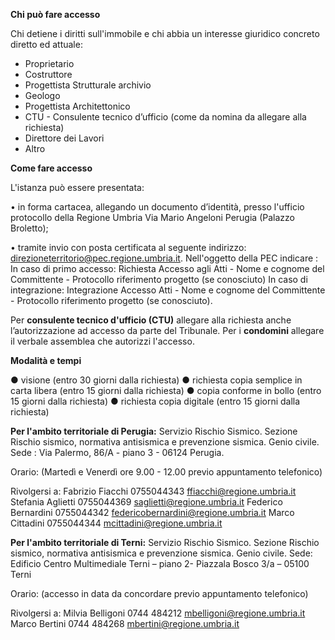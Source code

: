**Chi può fare accesso**

Chi detiene i diritti sull'immobile e chi abbia un interesse giuridico concreto diretto ed attuale:

- Proprietario
- Costruttore
- Progettista Strutturale archivio
- Geologo
- Progettista Architettonico
- CTU - Consulente tecnico d’ufficio (come da nomina da allegare alla richiesta)
- Direttore dei Lavori
- Altro


**Come fare accesso**

L'istanza può essere presentata:

•	in forma cartacea, allegando un documento d’identità, presso l'ufficio protocollo della Regione Umbria Via Mario Angeloni Perugia (Palazzo Broletto);

•	tramite invio con posta certificata al seguente indirizzo:  direzioneterritorio@pec.regione.umbria.it.
Nell'oggetto della PEC indicare :
In caso di primo accesso: Richiesta Accesso agli Atti  - Nome e cognome del Committente - Protocollo riferimento progetto (se conosciuto)
In caso di integrazione: Integrazione Accesso Atti  - Nome e cognome del Committente - Protocollo riferimento progetto (se conosciuto).

Per **consulente tecnico d'ufficio (CTU)** allegare alla richiesta anche l’autorizzazione ad accesso da parte del Tribunale.
Per i **condomini** allegare il verbale assemblea che autorizzi l'accesso.



**Modalità e tempi**

●	visione (entro 30 giorni dalla richiesta)
●	richiesta copia semplice in carta libera (entro 15 giorni dalla richiesta)
●	copia conforme in bollo (entro 15 giorni dalla richiesta)
●	richiesta copia digitale (entro 15 giorni dalla richiesta)

**Per l'ambito territoriale di Perugia:**
Servizio Rischio Sismico.
Sezione Rischio sismico, normativa antisismica e prevenzione sismica. Genio civile.
Sede : Via Palermo, 86/A - piano 3 - 06124 Perugia.

Orario:          (Martedì e Venerdì ore 9.00 - 12.00 previo appuntamento telefonico)

Rivolgersi a:
Fabrizio Fiacchi            0755044343 ffiacchi@regione.umbria.it
Stefania Aglietti           0755044369 saglietti@regione.umbria.it
Federico Bernardini         0755044342 federicobernardini@regione.umbria.it
Marco Cittadini             0755044344 mcittadini@regione.umbria.it


**Per l'ambito territoriale di Terni:**
Servizio Rischio Sismico.
Sezione Rischio sismico, normativa antisismica e prevenzione sismica. Genio civile.
Sede: Edificio Centro Multimediale Terni – piano 2-  Piazzala Bosco 3/a – 05100 Terni

Orario:           (accesso in data da concordare previo appuntamento telefonico)

Rivolgersi a:
Milvia Belligoni           0744 484212  mbelligoni@regione.umbria.it
Marco Bertini              0744 484268  mbertini@regione.umbria.it
